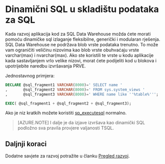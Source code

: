 <properties
   pageTitle="Dinamični SQL u SQL Data Warehouse | Microsoft Azure"
   description="Savjeti za korištenje dinamički SQL programa Azure SQL Data Warehouse za razvoj rješenja."
   services="sql-data-warehouse"
   documentationCenter="NA"
   authors="jrowlandjones"
   manager="barbkess"
   editor=""/>

<tags
   ms.service="sql-data-warehouse"
   ms.devlang="NA"
   ms.topic="article"
   ms.tgt_pltfrm="NA"
   ms.workload="data-services"
   ms.date="06/14/2016"
   ms.author="jrj;barbkess;sonyama"/>

# <a name="dynamic-sql-in-sql-data-warehouse"></a>Dinamični SQL u skladištu podataka za SQL
Kada razvoj aplikacija kod za SQL Data Warehouse možda ćete morati pomoću dinamičke sql izlaganje fleksibilne, generički i modularan rješenja. SQL Data Warehouse ne podržava blob vrste podataka trenutno. To može vam ograničiti veličinu nizovima kao blob vrste obuhvaćaju vrste varchar(max) i nvarchar(max). Ako ste koristili te vrste u kodu aplikacije kada sastavljanjem vrlo velike nizovi, morat ćete podijeliti kod u blokova i upotrijebite naredbu izvršavanja PRVE.

Jednostavnog primjera:

```sql
DECLARE @sql_fragment1 VARCHAR(8000)=' SELECT name '
,       @sql_fragment2 VARCHAR(8000)=' FROM sys.system_views '
,       @sql_fragment3 VARCHAR(8000)=' WHERE name like ''%table%''';

EXEC( @sql_fragment1 + @sql_fragment2 + @sql_fragment3);
```

Ako je niz kratkih možete koristiti [sp_executesql][] normalno.

> [AZURE.NOTE] I dalje je da izjave izvršava kao dinamički SQL podložno sva pravila provjere valjanosti TSQL.

## <a name="next-steps"></a>Daljnji koraci
Dodatne savjete za razvoj potražite u članku [Pregled razvoj][].

<!--Image references-->

<!--Article references-->
[Pregled razvoj]: sql-data-warehouse-overview-develop.md

<!--MSDN references-->
[sp_executesql]: https://msdn.microsoft.com/library/ms188001.aspx

<!--Other Web references-->
